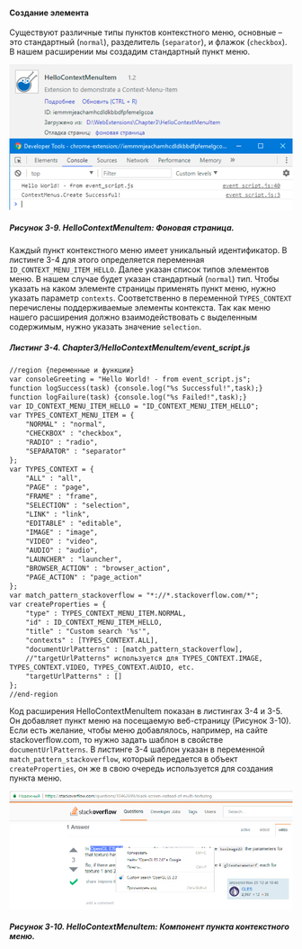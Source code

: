 #### Создание элемента

Существуют различные типы пунктов контекстного меню, основные – это стандартный \(`normal`\), разделитель \(`separator`\), и флажок \(`checkbox`\). В нашем расширении мы создадим стандартный пункт меню.

![Рисунок 3-9. HelloContextMenuItem: Фоновая страница](/assets/figure-3-9.png)

##### Рисунок 3-9. _HelloContextMenuItem: Фоновая страница._

Каждый пункт контекстного меню имеет уникальный идентификатор. В листинге 3-4 для этого определяется переменная `ID_CONTEXT_MENU_ITEM_HELLO`. Далее указан список типов элементов меню. В нашем случае будет указан стандартный \(`normal`\) тип. Чтобы указать на каком элементе страницы применять пункт меню, нужно указать параметр `contexts`. Соответственно в переменной `TYPES_CONTEXT` перечислены поддерживаемые элементы контекста. Так как меню нашего расширения должно взаимодействовать с выделенным содержимым, нужно указать значение `selection`.

##### Листинг 3-4. _Chapter3/HelloContextMenuItem/event\_script.js_

```
//region {переменные и функции}
var consoleGreeting = "Hello World! - from event_script.js";
function logSuccess(task) {console.log("%s Successful!",task);}
function logFailure(task) {console.log("%s Failed!",task);}
var ID_CONTEXT_MENU_ITEM_HELLO = "ID_CONTEXT_MENU_ITEM_HELLO";
var TYPES_CONTEXT_MENU_ITEM = {
    "NORMAL" : "normal",
    "CHECKBOX" : "checkbox",
    "RADIO" : "radio",
    "SEPARATOR" : "separator"
};
var TYPES_CONTEXT = {
    "ALL" : "all",
    "PAGE" : "page",
    "FRAME" : "frame",
    "SELECTION" : "selection",
    "LINK" : "link",
    "EDITABLE" : "editable",
    "IMAGE" : "image",
    "VIDEO" : "video",
    "AUDIO" : "audio",
    "LAUNCHER" : "launcher",
    "BROWSER_ACTION" : "browser_action",
    "PAGE_ACTION" : "page_action"
};
var match_pattern_stackoverflow = "*://*.stackoverflow.com/*";
var createProperties = {
    "type" : TYPES_CONTEXT_MENU_ITEM.NORMAL,
    "id" : ID_CONTEXT_MENU_ITEM_HELLO,
    "title" : "Custom search '%s'",
    "contexts" : [TYPES_CONTEXT.ALL],
    "documentUrlPatterns" : [match_pattern_stackoverflow],
    //"targetUrlPatterns" используется для TYPES_CONTEXT.IMAGE, TYPES_CONTEXT.VIDEO, TYPES_CONTEXT.AUDIO, etc.
    "targetUrlPatterns" : []
};
//end-region
```

Код расширения HelloContextMenuItem показан в листингах 3-4 и 3-5. Он добавляет пункт меню на посещаемую веб-страницу \(Рисунок 3-10\). Если есть желание, чтобы меню добавлялось, например, на сайте stackoverflow.com, то нужно задать шаблон в свойстве `documentUrlPatterns`. В листинге 3-4 шаблон указан в переменной `match_pattern_stackoverflow`, который передается в объект `createProperties`, он же в свою очередь используется для создания пункта меню.

![Рисунок 3-10. HelloContextMenuItem: Компонент пункта контекстного меню](/assets/figure-3-10.png)

##### Рисунок 3-10. _HelloContextMenuItem: Компонент пункта контекстного меню._





